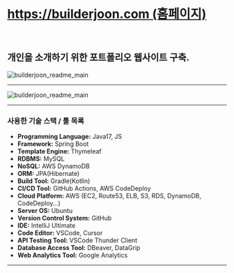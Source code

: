 <br>

# [https://builderjoon.com (홈페이지)](https://builderjoon.com)

<br>

## 개인을 소개하기 위한 포트폴리오 웹사이트 구축.

![builderjoon_readme_main](https://builderjoons3.s3.ap-northeast-2.amazonaws.com/images/builderjoon_readme_main.png)

---

![builderjoon_readme_main](https://builderjoons3.s3.ap-northeast-2.amazonaws.com/images/builderjoon_mobile.png)

---

### 사용한 기술 스택 / 툴 목록
- **Programming Language:** Java17, JS
- **Framework:** Spring Boot
- **Template Engine:** Thymeleaf
- **RDBMS:** MySQL
- **NoSQL:** AWS DynamoDB
- **ORM:** JPA(Hibernate)
- **Build Tool:** Gradle(Kotlin)
- **CI/CD Tool:** GitHub Actions, AWS CodeDeploy
- **Cloud Platform:** AWS (EC2, Route53, ELB, S3, RDS, DynamoDB, CodeDeploy...)
- **Server OS:** Ubuntu
- **Version Control System:** GitHub
- **IDE:** IntelliJ Ultimate
- **Code Editor:** VSCode, Cursor
- **API Testing Tool:** VSCode Thunder Client
- **Database Access Tool:** DBeaver, DataGrip
- **Web Analytics Tool:** Google Analytics

---

<br>